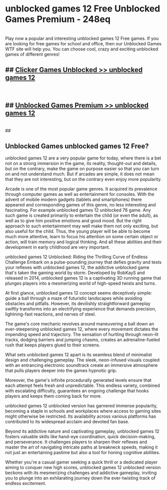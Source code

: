 # unblocked games 12 Free Unblocked Games Premium - 248eq <br>
<br>
Play now a popular and interesting unblocked games 12 Free games. If you are looking for free games for school and office, then our Unblocked Games WTF site will help you. You can choose cool, crazy and exciting unblocked games of different genres!


## ##  [Clicker Games Unblocked >> unblocked games 12](http://freeplayer.one?title=unblocked_games_12&ref=M1)
  <br>

##  ## [Unblocked Games Premium >> unblocked games 12](http://freeplayer.one?title=unblocked_games_12&ref=M1)
  <br>
  ##



## Unblocked Games unblocked games 12 Free?

unblocked games 12 are a very popular game for today, where there is a bet not on a strong immersion in the game, its reality, thought-out and details, but on the contrary, make the game on purpose easier so that you can turn on and not understand much. But if arcades are simple, it does not mean that they are not interesting, but on the contrary even enjoy more popularity.

Arcade is one of the most popular game genres. It acquired its prevalence through computer games as well as entertainment for consoles. With the advent of mobile modern gadgets (tablets and smartphones) there appeared and corresponding games of this genre, no less interesting and fascinating. For example unblocked games 12 unblocked 76 game. Any such game is created primarily to entertain the child (or even the adult), as well as to give him positive emotions and good mood. But the right approach to such entertainment may well make them not only exciting, but also useful for the child. Thus, the young player will be able to become much more attentive, learn to focus his attention on some certain object or action, will train memory and logical thinking. And all these abilities and their development in early childhood are very important.

unblocked games 12 Unblocked: Riding the Thrilling Curve of Endless Challenge
Embark on a pulse-pounding journey that defies gravity and tests your reflexes with unblocked games 12, the addictive unblocked game that's taken the gaming world by storm. Developed by RobKayS and released in 2014, unblocked games 12 is a captivating 3D running game that plunges players into a mesmerizing world of high-speed twists and turns.

At first glance, unblocked games 12 concept seems deceptively simple: guide a ball through a maze of futuristic landscapes while avoiding obstacles and pitfalls. However, its devilishly straightforward gameplay swiftly transforms into an electrifying experience that demands precision, lightning-fast reactions, and nerves of steel.

The game's core mechanic revolves around maneuvering a ball down an ever-steepening unblocked games 12, where every movement dictates the impending speed and trajectory. The sensation of hurtling through neon-lit tracks, dodging barriers and jumping chasms, creates an adrenaline-fueled rush that keeps players glued to their screens.

What sets unblocked games 12 apart is its seamless blend of minimalist design and challenging gameplay. The sleek, neon-infused visuals coupled with an entrancing electronic soundtrack create an immersive atmosphere that pulls players deeper into the games hypnotic grip.

Moreover, the game's infinite procedurally generated levels ensure that each attempt feels fresh and unpredictable. This endless variety, combined with escalating difficulty, guarantees an ongoing challenge that hooks players and keeps them coming back for more.

unblocked games 12 unblocked version has garnered immense popularity, becoming a staple in schools and workplaces where access to gaming sites might otherwise be restricted. Its availability across various platforms has contributed to its widespread acclaim and devoted fan base.

Beyond its addictive nature and captivating gameplay, unblocked games 12 fosters valuable skills like hand-eye coordination, quick decision-making, and perseverance. It challenges players to sharpen their reflexes and master the art of navigating intricate paths at breakneck speeds, making it not just an entertaining pastime but also a tool for honing cognitive abilities.

Whether you're a casual gamer seeking a quick thrill or a dedicated player aiming to conquer new high scores, unblocked games 12 unblocked version beckons with its mesmerizing challenges and addictive gameplay, inviting you to plunge into an exhilarating journey down the ever-twisting track of endless excitement.